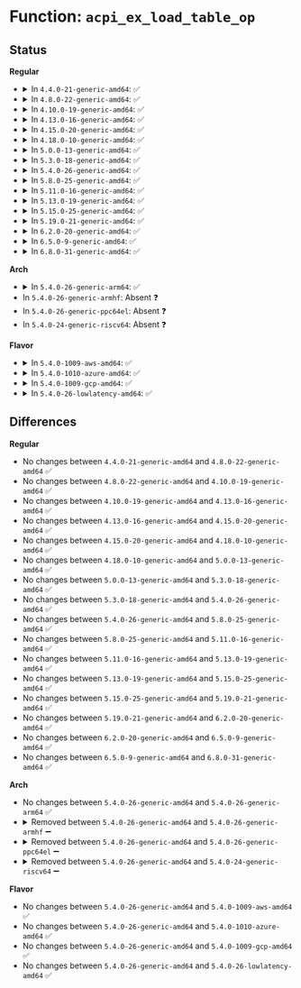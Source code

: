# Function: <code>acpi_ex_load_table_op</code>

## Status
<b>Regular</b>
<ul>
<li>
<details>
<summary>In <code>4.4.0-21-generic-amd64</code>: ✅</summary>

```c
acpi_status acpi_ex_load_table_op(struct acpi_walk_state * walk_state, union acpi_operand_object * * return_desc)
```

```json
{
  "name": "acpi_ex_load_table_op",
  "collision_type": "Unique Global",
  "inline_type": "No",
  "funcs": [
    {
      "addr": 18446744071583645621,
      "name": "acpi_ex_load_table_op",
      "external": true,
      "loc": "drivers/acpi/acpica/exconfig.c:151",
      "file": "drivers/acpi/acpica/exconfig.c",
      "inline": "seen, unknown",
      "caller_inline": [],
      "caller_func": [
        "drivers/acpi/acpica/exoparg6.c:acpi_ex_opcode_6A_0T_1R"
      ]
    }
  ],
  "symbols": [
    {
      "addr": 18446744071583645621,
      "name": "acpi_ex_load_table_op",
      "section": ".text",
      "bind": "STB_GLOBAL",
      "size": 454
    }
  ]
}
```
</details>
</li>
<li>
<details>
<summary>In <code>4.8.0-22-generic-amd64</code>: ✅</summary>

```c
acpi_status acpi_ex_load_table_op(struct acpi_walk_state * walk_state, union acpi_operand_object * * return_desc)
```

```json
{
  "name": "acpi_ex_load_table_op",
  "collision_type": "Unique Global",
  "inline_type": "No",
  "funcs": [
    {
      "addr": 18446744071583969564,
      "name": "acpi_ex_load_table_op",
      "external": true,
      "loc": "drivers/acpi/acpica/exconfig.c:153",
      "file": "drivers/acpi/acpica/exconfig.c",
      "inline": "seen, unknown",
      "caller_inline": [],
      "caller_func": [
        "drivers/acpi/acpica/exoparg6.c:acpi_ex_opcode_6A_0T_1R"
      ]
    }
  ],
  "symbols": [
    {
      "addr": 18446744071583969564,
      "name": "acpi_ex_load_table_op",
      "section": ".text",
      "bind": "STB_GLOBAL",
      "size": 449
    }
  ]
}
```
</details>
</li>
<li>
<details>
<summary>In <code>4.10.0-19-generic-amd64</code>: ✅</summary>

```c
acpi_status acpi_ex_load_table_op(struct acpi_walk_state * walk_state, union acpi_operand_object * * return_desc)
```

```json
{
  "name": "acpi_ex_load_table_op",
  "collision_type": "Unique Global",
  "inline_type": "No",
  "funcs": [
    {
      "addr": 18446744071584111057,
      "name": "acpi_ex_load_table_op",
      "external": true,
      "loc": "drivers/acpi/acpica/exconfig.c:116",
      "file": "drivers/acpi/acpica/exconfig.c",
      "inline": "seen, unknown",
      "caller_inline": [],
      "caller_func": [
        "drivers/acpi/acpica/exoparg6.c:acpi_ex_opcode_6A_0T_1R"
      ]
    }
  ],
  "symbols": [
    {
      "addr": 18446744071584111057,
      "name": "acpi_ex_load_table_op",
      "section": ".text",
      "bind": "STB_GLOBAL",
      "size": 430
    }
  ]
}
```
</details>
</li>
<li>
<details>
<summary>In <code>4.13.0-16-generic-amd64</code>: ✅</summary>

```c
acpi_status acpi_ex_load_table_op(struct acpi_walk_state * walk_state, union acpi_operand_object * * return_desc)
```

```json
{
  "name": "acpi_ex_load_table_op",
  "collision_type": "Unique Global",
  "inline_type": "No",
  "funcs": [
    {
      "addr": 18446744071584178140,
      "name": "acpi_ex_load_table_op",
      "external": true,
      "loc": "drivers/acpi/acpica/exconfig.c:116",
      "file": "drivers/acpi/acpica/exconfig.c",
      "inline": "seen, unknown",
      "caller_inline": [],
      "caller_func": [
        "drivers/acpi/acpica/exoparg6.c:acpi_ex_opcode_6A_0T_1R"
      ]
    }
  ],
  "symbols": [
    {
      "addr": 18446744071584178140,
      "name": "acpi_ex_load_table_op",
      "section": ".text",
      "bind": "STB_GLOBAL",
      "size": 430
    }
  ]
}
```
</details>
</li>
<li>
<details>
<summary>In <code>4.15.0-20-generic-amd64</code>: ✅</summary>

```c
acpi_status acpi_ex_load_table_op(struct acpi_walk_state * walk_state, union acpi_operand_object * * return_desc)
```

```json
{
  "name": "acpi_ex_load_table_op",
  "collision_type": "Unique Global",
  "inline_type": "No",
  "funcs": [
    {
      "addr": 18446744071584484661,
      "name": "acpi_ex_load_table_op",
      "external": true,
      "loc": "drivers/acpi/acpica/exconfig.c:116",
      "file": "drivers/acpi/acpica/exconfig.c",
      "inline": "seen, unknown",
      "caller_inline": [],
      "caller_func": [
        "drivers/acpi/acpica/exoparg6.c:acpi_ex_opcode_6A_0T_1R"
      ]
    }
  ],
  "symbols": [
    {
      "addr": 18446744071584484661,
      "name": "acpi_ex_load_table_op",
      "section": ".text",
      "bind": "STB_GLOBAL",
      "size": 745
    }
  ]
}
```
</details>
</li>
<li>
<details>
<summary>In <code>4.18.0-10-generic-amd64</code>: ✅</summary>

```c
acpi_status acpi_ex_load_table_op(struct acpi_walk_state * walk_state, union acpi_operand_object * * return_desc)
```

```json
{
  "name": "acpi_ex_load_table_op",
  "collision_type": "Unique Global",
  "inline_type": "No",
  "funcs": [
    {
      "addr": 18446744071584709117,
      "name": "acpi_ex_load_table_op",
      "external": true,
      "loc": "drivers/acpi/acpica/exconfig.c:82",
      "file": "drivers/acpi/acpica/exconfig.c",
      "inline": "seen, unknown",
      "caller_inline": [],
      "caller_func": [
        "drivers/acpi/acpica/exoparg6.c:acpi_ex_opcode_6A_0T_1R"
      ]
    }
  ],
  "symbols": [
    {
      "addr": 18446744071584709117,
      "name": "acpi_ex_load_table_op",
      "section": ".text",
      "bind": "STB_GLOBAL",
      "size": 776
    }
  ]
}
```
</details>
</li>
<li>
<details>
<summary>In <code>5.0.0-13-generic-amd64</code>: ✅</summary>

```c
acpi_status acpi_ex_load_table_op(struct acpi_walk_state * walk_state, union acpi_operand_object * * return_desc)
```

```json
{
  "name": "acpi_ex_load_table_op",
  "collision_type": "Unique Global",
  "inline_type": "No",
  "funcs": [
    {
      "addr": 18446744071584809217,
      "name": "acpi_ex_load_table_op",
      "external": true,
      "loc": "drivers/acpi/acpica/exconfig.c:82",
      "file": "drivers/acpi/acpica/exconfig.c",
      "inline": "seen, unknown",
      "caller_inline": [],
      "caller_func": [
        "drivers/acpi/acpica/exoparg6.c:acpi_ex_opcode_6A_0T_1R"
      ]
    }
  ],
  "symbols": [
    {
      "addr": 18446744071584809217,
      "name": "acpi_ex_load_table_op",
      "section": ".text",
      "bind": "STB_GLOBAL",
      "size": 776
    }
  ]
}
```
</details>
</li>
<li>
<details>
<summary>In <code>5.3.0-18-generic-amd64</code>: ✅</summary>

```c
acpi_status acpi_ex_load_table_op(struct acpi_walk_state * walk_state, union acpi_operand_object * * return_desc)
```

```json
{
  "name": "acpi_ex_load_table_op",
  "collision_type": "Unique Global",
  "inline_type": "No",
  "funcs": [
    {
      "addr": 18446744071585012108,
      "name": "acpi_ex_load_table_op",
      "external": true,
      "loc": "drivers/acpi/acpica/exconfig.c:82",
      "file": "drivers/acpi/acpica/exconfig.c",
      "inline": "seen, unknown",
      "caller_inline": [],
      "caller_func": [
        "drivers/acpi/acpica/exoparg6.c:acpi_ex_opcode_6A_0T_1R"
      ]
    }
  ],
  "symbols": [
    {
      "addr": 18446744071585012108,
      "name": "acpi_ex_load_table_op",
      "section": ".text",
      "bind": "STB_GLOBAL",
      "size": 767
    }
  ]
}
```
</details>
</li>
<li>
<details>
<summary>In <code>5.4.0-26-generic-amd64</code>: ✅</summary>

```c
acpi_status acpi_ex_load_table_op(struct acpi_walk_state * walk_state, union acpi_operand_object * * return_desc)
```

```json
{
  "name": "acpi_ex_load_table_op",
  "collision_type": "Unique Global",
  "inline_type": "No",
  "funcs": [
    {
      "addr": 18446744071585148193,
      "name": "acpi_ex_load_table_op",
      "external": true,
      "loc": "drivers/acpi/acpica/exconfig.c:82",
      "file": "drivers/acpi/acpica/exconfig.c",
      "inline": "seen, unknown",
      "caller_inline": [],
      "caller_func": [
        "drivers/acpi/acpica/exoparg6.c:acpi_ex_opcode_6A_0T_1R"
      ]
    }
  ],
  "symbols": [
    {
      "addr": 18446744071585148193,
      "name": "acpi_ex_load_table_op",
      "section": ".text",
      "bind": "STB_GLOBAL",
      "size": 767
    }
  ]
}
```
</details>
</li>
<li>
<details>
<summary>In <code>5.8.0-25-generic-amd64</code>: ✅</summary>

```c
acpi_status acpi_ex_load_table_op(struct acpi_walk_state * walk_state, union acpi_operand_object * * return_desc)
```

```json
{
  "name": "acpi_ex_load_table_op",
  "collision_type": "Unique Global",
  "inline_type": "No",
  "funcs": [
    {
      "addr": 18446744071585853383,
      "name": "acpi_ex_load_table_op",
      "external": true,
      "loc": "drivers/acpi/acpica/exconfig.c:82",
      "file": "drivers/acpi/acpica/exconfig.c",
      "inline": "seen, unknown",
      "caller_inline": [],
      "caller_func": [
        "drivers/acpi/acpica/exoparg6.c:acpi_ex_opcode_6A_0T_1R"
      ]
    }
  ],
  "symbols": [
    {
      "addr": 18446744071585853383,
      "name": "acpi_ex_load_table_op",
      "section": ".text",
      "bind": "STB_GLOBAL",
      "size": 767
    }
  ]
}
```
</details>
</li>
<li>
<details>
<summary>In <code>5.11.0-16-generic-amd64</code>: ✅</summary>

```c
acpi_status acpi_ex_load_table_op(struct acpi_walk_state * walk_state, union acpi_operand_object * * return_desc)
```

```json
{
  "name": "acpi_ex_load_table_op",
  "collision_type": "Unique Global",
  "inline_type": "No",
  "funcs": [
    {
      "addr": 18446744071585974531,
      "name": "acpi_ex_load_table_op",
      "external": true,
      "loc": "drivers/acpi/acpica/exconfig.c:82",
      "file": "drivers/acpi/acpica/exconfig.c",
      "inline": "seen, unknown",
      "caller_inline": [],
      "caller_func": [
        "drivers/acpi/acpica/exoparg6.c:acpi_ex_opcode_6A_0T_1R"
      ]
    }
  ],
  "symbols": [
    {
      "addr": 18446744071585974531,
      "name": "acpi_ex_load_table_op",
      "section": ".text",
      "bind": "STB_GLOBAL",
      "size": 767
    }
  ]
}
```
</details>
</li>
<li>
<details>
<summary>In <code>5.13.0-19-generic-amd64</code>: ✅</summary>

```c
acpi_status acpi_ex_load_table_op(struct acpi_walk_state * walk_state, union acpi_operand_object * * return_desc)
```

```json
{
  "name": "acpi_ex_load_table_op",
  "collision_type": "Unique Global",
  "inline_type": "No",
  "funcs": [
    {
      "addr": 18446744071585851599,
      "name": "acpi_ex_load_table_op",
      "external": true,
      "loc": "drivers/acpi/acpica/exconfig.c:82",
      "file": "drivers/acpi/acpica/exconfig.c",
      "inline": "seen, unknown",
      "caller_inline": [],
      "caller_func": [
        "drivers/acpi/acpica/exoparg6.c:acpi_ex_opcode_6A_0T_1R"
      ]
    }
  ],
  "symbols": [
    {
      "addr": 18446744071585851599,
      "name": "acpi_ex_load_table_op",
      "section": ".text",
      "bind": "STB_GLOBAL",
      "size": 767
    }
  ]
}
```
</details>
</li>
<li>
<details>
<summary>In <code>5.15.0-25-generic-amd64</code>: ✅</summary>

```c
acpi_status acpi_ex_load_table_op(struct acpi_walk_state * walk_state, union acpi_operand_object * * return_desc)
```

```json
{
  "name": "acpi_ex_load_table_op",
  "collision_type": "Unique Global",
  "inline_type": "No",
  "funcs": [
    {
      "addr": 18446744071586338446,
      "name": "acpi_ex_load_table_op",
      "external": true,
      "loc": "drivers/acpi/acpica/exconfig.c:82",
      "file": "drivers/acpi/acpica/exconfig.c",
      "inline": "seen, unknown",
      "caller_inline": [],
      "caller_func": [
        "drivers/acpi/acpica/exoparg6.c:acpi_ex_opcode_6A_0T_1R"
      ]
    }
  ],
  "symbols": [
    {
      "addr": 18446744071586338446,
      "name": "acpi_ex_load_table_op",
      "section": ".text",
      "bind": "STB_GLOBAL",
      "size": 767
    }
  ]
}
```
</details>
</li>
<li>
<details>
<summary>In <code>5.19.0-21-generic-amd64</code>: ✅</summary>

```c
acpi_status acpi_ex_load_table_op(struct acpi_walk_state * walk_state, union acpi_operand_object * * return_desc)
```

```json
{
  "name": "acpi_ex_load_table_op",
  "collision_type": "Unique Global",
  "inline_type": "No",
  "funcs": [
    {
      "addr": 18446744071587586660,
      "name": "acpi_ex_load_table_op",
      "external": true,
      "loc": "drivers/acpi/acpica/exconfig.c:82",
      "file": "drivers/acpi/acpica/exconfig.c",
      "inline": "seen, unknown",
      "caller_inline": [],
      "caller_func": [
        "drivers/acpi/acpica/exoparg6.c:acpi_ex_opcode_6A_0T_1R"
      ]
    }
  ],
  "symbols": [
    {
      "addr": 18446744071587586660,
      "name": "acpi_ex_load_table_op",
      "section": ".text",
      "bind": "STB_GLOBAL",
      "size": 777
    }
  ]
}
```
</details>
</li>
<li>
<details>
<summary>In <code>6.2.0-20-generic-amd64</code>: ✅</summary>

```c
acpi_status acpi_ex_load_table_op(struct acpi_walk_state * walk_state, union acpi_operand_object * * return_desc)
```

```json
{
  "name": "acpi_ex_load_table_op",
  "collision_type": "Unique Global",
  "inline_type": "No",
  "funcs": [
    {
      "addr": 18446744071588877312,
      "name": "acpi_ex_load_table_op",
      "external": true,
      "loc": "drivers/acpi/acpica/exconfig.c:82",
      "file": "drivers/acpi/acpica/exconfig.c",
      "inline": "seen, unknown",
      "caller_inline": [],
      "caller_func": [
        "drivers/acpi/acpica/exoparg6.c:acpi_ex_opcode_6A_0T_1R"
      ]
    }
  ],
  "symbols": [
    {
      "addr": 18446744071588877312,
      "name": "acpi_ex_load_table_op",
      "section": ".text",
      "bind": "STB_GLOBAL",
      "size": 871
    }
  ]
}
```
</details>
</li>
<li>
<details>
<summary>In <code>6.5.0-9-generic-amd64</code>: ✅</summary>

```c
acpi_status acpi_ex_load_table_op(struct acpi_walk_state * walk_state, union acpi_operand_object * * return_desc)
```

```json
{
  "name": "acpi_ex_load_table_op",
  "collision_type": "Unique Global",
  "inline_type": "No",
  "funcs": [
    {
      "addr": 18446744071589166848,
      "name": "acpi_ex_load_table_op",
      "external": true,
      "loc": "drivers/acpi/acpica/exconfig.c:82",
      "file": "drivers/acpi/acpica/exconfig.c",
      "inline": "seen, unknown",
      "caller_inline": [],
      "caller_func": [
        "drivers/acpi/acpica/exoparg6.c:acpi_ex_opcode_6A_0T_1R"
      ]
    }
  ],
  "symbols": [
    {
      "addr": 18446744071589166848,
      "name": "acpi_ex_load_table_op",
      "section": ".text",
      "bind": "STB_GLOBAL",
      "size": 871
    }
  ]
}
```
</details>
</li>
<li>
<details>
<summary>In <code>6.8.0-31-generic-amd64</code>: ✅</summary>

```c
acpi_status acpi_ex_load_table_op(struct acpi_walk_state * walk_state, union acpi_operand_object * * return_desc)
```

```json
{
  "name": "acpi_ex_load_table_op",
  "collision_type": "Unique Global",
  "inline_type": "No",
  "funcs": [
    {
      "addr": 18446744071589473264,
      "name": "acpi_ex_load_table_op",
      "external": true,
      "loc": "drivers/acpi/acpica/exconfig.c:82",
      "file": "drivers/acpi/acpica/exconfig.c",
      "inline": "seen, unknown",
      "caller_inline": [],
      "caller_func": [
        "drivers/acpi/acpica/exoparg6.c:acpi_ex_opcode_6A_0T_1R"
      ]
    }
  ],
  "symbols": [
    {
      "addr": 18446744071589473264,
      "name": "acpi_ex_load_table_op",
      "section": ".text",
      "bind": "STB_GLOBAL",
      "size": 871
    }
  ]
}
```
</details>
</li>
</ul>
<b>Arch</b>
<ul>
<li>
<details>
<summary>In <code>5.4.0-26-generic-arm64</code>: ✅</summary>

```c
acpi_status acpi_ex_load_table_op(struct acpi_walk_state * walk_state, union acpi_operand_object * * return_desc)
```

```json
{
  "name": "acpi_ex_load_table_op",
  "collision_type": "Unique Global",
  "inline_type": "No",
  "funcs": [
    {
      "addr": 18446603336497511172,
      "name": "acpi_ex_load_table_op",
      "external": true,
      "loc": "drivers/acpi/acpica/exconfig.c:82",
      "file": "drivers/acpi/acpica/exconfig.c",
      "inline": "seen, unknown",
      "caller_inline": [],
      "caller_func": [
        "drivers/acpi/acpica/exoparg6.c:acpi_ex_opcode_6A_0T_1R"
      ]
    }
  ],
  "symbols": [
    {
      "addr": 18446603336497511172,
      "name": "acpi_ex_load_table_op",
      "section": ".text",
      "bind": "STB_GLOBAL",
      "size": 448
    }
  ]
}
```
</details>
</li>
<li>
In <code>5.4.0-26-generic-armhf</code>: Absent ❓
</li>
<li>
In <code>5.4.0-26-generic-ppc64el</code>: Absent ❓
</li>
<li>
In <code>5.4.0-24-generic-riscv64</code>: Absent ❓
</li>
</ul>
<b>Flavor</b>
<ul>
<li>
<details>
<summary>In <code>5.4.0-1009-aws-amd64</code>: ✅</summary>

```c
acpi_status acpi_ex_load_table_op(struct acpi_walk_state * walk_state, union acpi_operand_object * * return_desc)
```

```json
{
  "name": "acpi_ex_load_table_op",
  "collision_type": "Unique Global",
  "inline_type": "No",
  "funcs": [
    {
      "addr": 18446744071585046104,
      "name": "acpi_ex_load_table_op",
      "external": true,
      "loc": "drivers/acpi/acpica/exconfig.c:82",
      "file": "drivers/acpi/acpica/exconfig.c",
      "inline": "seen, unknown",
      "caller_inline": [],
      "caller_func": [
        "drivers/acpi/acpica/exoparg6.c:acpi_ex_opcode_6A_0T_1R"
      ]
    }
  ],
  "symbols": [
    {
      "addr": 18446744071585046104,
      "name": "acpi_ex_load_table_op",
      "section": ".text",
      "bind": "STB_GLOBAL",
      "size": 453
    }
  ]
}
```
</details>
</li>
<li>
<details>
<summary>In <code>5.4.0-1010-azure-amd64</code>: ✅</summary>

```c
acpi_status acpi_ex_load_table_op(struct acpi_walk_state * walk_state, union acpi_operand_object * * return_desc)
```

```json
{
  "name": "acpi_ex_load_table_op",
  "collision_type": "Unique Global",
  "inline_type": "No",
  "funcs": [
    {
      "addr": 18446744071584961654,
      "name": "acpi_ex_load_table_op",
      "external": true,
      "loc": "drivers/acpi/acpica/exconfig.c:82",
      "file": "drivers/acpi/acpica/exconfig.c",
      "inline": "seen, unknown",
      "caller_inline": [],
      "caller_func": [
        "drivers/acpi/acpica/exoparg6.c:acpi_ex_opcode_6A_0T_1R"
      ]
    }
  ],
  "symbols": [
    {
      "addr": 18446744071584961654,
      "name": "acpi_ex_load_table_op",
      "section": ".text",
      "bind": "STB_GLOBAL",
      "size": 453
    }
  ]
}
```
</details>
</li>
<li>
<details>
<summary>In <code>5.4.0-1009-gcp-amd64</code>: ✅</summary>

```c
acpi_status acpi_ex_load_table_op(struct acpi_walk_state * walk_state, union acpi_operand_object * * return_desc)
```

```json
{
  "name": "acpi_ex_load_table_op",
  "collision_type": "Unique Global",
  "inline_type": "No",
  "funcs": [
    {
      "addr": 18446744071585099777,
      "name": "acpi_ex_load_table_op",
      "external": true,
      "loc": "drivers/acpi/acpica/exconfig.c:82",
      "file": "drivers/acpi/acpica/exconfig.c",
      "inline": "seen, unknown",
      "caller_inline": [],
      "caller_func": [
        "drivers/acpi/acpica/exoparg6.c:acpi_ex_opcode_6A_0T_1R"
      ]
    }
  ],
  "symbols": [
    {
      "addr": 18446744071585099777,
      "name": "acpi_ex_load_table_op",
      "section": ".text",
      "bind": "STB_GLOBAL",
      "size": 767
    }
  ]
}
```
</details>
</li>
<li>
<details>
<summary>In <code>5.4.0-26-lowlatency-amd64</code>: ✅</summary>

```c
acpi_status acpi_ex_load_table_op(struct acpi_walk_state * walk_state, union acpi_operand_object * * return_desc)
```

```json
{
  "name": "acpi_ex_load_table_op",
  "collision_type": "Unique Global",
  "inline_type": "No",
  "funcs": [
    {
      "addr": 18446744071585205937,
      "name": "acpi_ex_load_table_op",
      "external": true,
      "loc": "drivers/acpi/acpica/exconfig.c:82",
      "file": "drivers/acpi/acpica/exconfig.c",
      "inline": "seen, unknown",
      "caller_inline": [],
      "caller_func": [
        "drivers/acpi/acpica/exoparg6.c:acpi_ex_opcode_6A_0T_1R"
      ]
    }
  ],
  "symbols": [
    {
      "addr": 18446744071585205937,
      "name": "acpi_ex_load_table_op",
      "section": ".text",
      "bind": "STB_GLOBAL",
      "size": 767
    }
  ]
}
```
</details>
</li>
</ul>

## Differences
<b>Regular</b>
<ul>
<li>
No changes between <code>4.4.0-21-generic-amd64</code> and <code>4.8.0-22-generic-amd64</code> ✅
</li>
<li>
No changes between <code>4.8.0-22-generic-amd64</code> and <code>4.10.0-19-generic-amd64</code> ✅
</li>
<li>
No changes between <code>4.10.0-19-generic-amd64</code> and <code>4.13.0-16-generic-amd64</code> ✅
</li>
<li>
No changes between <code>4.13.0-16-generic-amd64</code> and <code>4.15.0-20-generic-amd64</code> ✅
</li>
<li>
No changes between <code>4.15.0-20-generic-amd64</code> and <code>4.18.0-10-generic-amd64</code> ✅
</li>
<li>
No changes between <code>4.18.0-10-generic-amd64</code> and <code>5.0.0-13-generic-amd64</code> ✅
</li>
<li>
No changes between <code>5.0.0-13-generic-amd64</code> and <code>5.3.0-18-generic-amd64</code> ✅
</li>
<li>
No changes between <code>5.3.0-18-generic-amd64</code> and <code>5.4.0-26-generic-amd64</code> ✅
</li>
<li>
No changes between <code>5.4.0-26-generic-amd64</code> and <code>5.8.0-25-generic-amd64</code> ✅
</li>
<li>
No changes between <code>5.8.0-25-generic-amd64</code> and <code>5.11.0-16-generic-amd64</code> ✅
</li>
<li>
No changes between <code>5.11.0-16-generic-amd64</code> and <code>5.13.0-19-generic-amd64</code> ✅
</li>
<li>
No changes between <code>5.13.0-19-generic-amd64</code> and <code>5.15.0-25-generic-amd64</code> ✅
</li>
<li>
No changes between <code>5.15.0-25-generic-amd64</code> and <code>5.19.0-21-generic-amd64</code> ✅
</li>
<li>
No changes between <code>5.19.0-21-generic-amd64</code> and <code>6.2.0-20-generic-amd64</code> ✅
</li>
<li>
No changes between <code>6.2.0-20-generic-amd64</code> and <code>6.5.0-9-generic-amd64</code> ✅
</li>
<li>
No changes between <code>6.5.0-9-generic-amd64</code> and <code>6.8.0-31-generic-amd64</code> ✅
</li>
</ul>
<b>Arch</b>
<ul>
<li>
No changes between <code>5.4.0-26-generic-amd64</code> and <code>5.4.0-26-generic-arm64</code> ✅
</li>
<li>
<details>
<summary>Removed between <code>5.4.0-26-generic-amd64</code> and <code>5.4.0-26-generic-armhf</code> ➖</summary>

```c
acpi_status acpi_ex_load_table_op(struct acpi_walk_state * walk_state, union acpi_operand_object * * return_desc)
```
</details>
</li>
<li>
<details>
<summary>Removed between <code>5.4.0-26-generic-amd64</code> and <code>5.4.0-26-generic-ppc64el</code> ➖</summary>

```c
acpi_status acpi_ex_load_table_op(struct acpi_walk_state * walk_state, union acpi_operand_object * * return_desc)
```
</details>
</li>
<li>
<details>
<summary>Removed between <code>5.4.0-26-generic-amd64</code> and <code>5.4.0-24-generic-riscv64</code> ➖</summary>

```c
acpi_status acpi_ex_load_table_op(struct acpi_walk_state * walk_state, union acpi_operand_object * * return_desc)
```
</details>
</li>
</ul>
<b>Flavor</b>
<ul>
<li>
No changes between <code>5.4.0-26-generic-amd64</code> and <code>5.4.0-1009-aws-amd64</code> ✅
</li>
<li>
No changes between <code>5.4.0-26-generic-amd64</code> and <code>5.4.0-1010-azure-amd64</code> ✅
</li>
<li>
No changes between <code>5.4.0-26-generic-amd64</code> and <code>5.4.0-1009-gcp-amd64</code> ✅
</li>
<li>
No changes between <code>5.4.0-26-generic-amd64</code> and <code>5.4.0-26-lowlatency-amd64</code> ✅
</li>
</ul>

